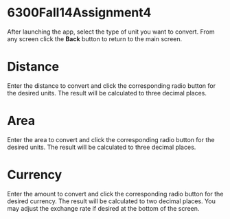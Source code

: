 6300Fall14Assignment4
=====================

After launching the app, select the type of unit you want to convert. From any screen click the **Back** button to return to the main screen.

# Distance
Enter the distance to convert and click the corresponding radio button for the desired units. The result will be calculated to three decimal places.

# Area
Enter the area to convert and click the corresponding radio button for the desired units. The result will be calculated to three decimal places.

# Currency
Enter the amount to convert and click the corresponding radio button for the desired currency. The result will be calculated to two decimal places. You may adjust the exchange rate if desired at the bottom of the screen.
